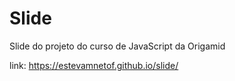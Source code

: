 # Slide 
Slide do projeto do curso de JavaScript da Origamid

link: https://estevamnetof.github.io/slide/
